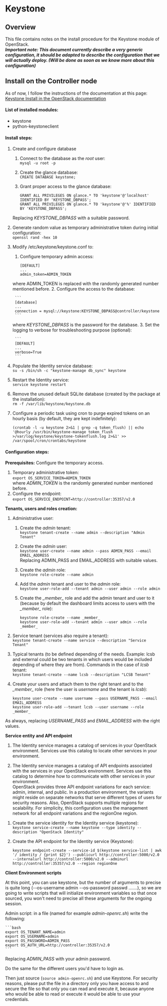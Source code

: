 # Keystone

## Overview

This file contains notes on the install procedure for the Keystone module of OpenStack.  
***Important note: This document currently describe a very generic configuration, it should be adapted to describe the configuration that we will actually deploy. (Will be done as soon as we know more about this configuration)***

## Install on the Controller node

As of now, I follow the instructions of the documentation at this page:  
[Keystone Install in the OpenStack documentation](http://docs.openstack.org/juno/install-guide/install/apt/content/keystone-install.html)

#### List of installed modules:
- keystone
- python-keystoneclient

#### Install steps:
1. Create and configure database
    1. Connect to the database as the _root_ user:  
        `mysql -u root -p`
    2. Create the glance database:  
        `CREATE DATABASE keystone;`
    3. Grant proper access to the glance database:
    
        ```
        GRANT ALL PRIVILEGES ON glance.* TO 'keystone'@'localhost' IDENTIFIED BY 'KEYSTONE_DBPASS';
        GRANT ALL PRIVILEGES ON glance.* TO 'keystone'@'%' IDENTIFIED BY 'KEYSTONE_DBPASS';
        ```  
    Replacing _KEYSTONE_DBPASS_ with a suitable password.
2. Generate random value as temporary administrative token during initial configuration:  
    `openssl rand -hex 10`
3. Modify /etc/keystone/keystone.conf to:
    1. Configure temporary admin access:
    
        ```
        [DEFAULT]
        ...
        admin_token=ADMIN_TOKEN
        ```
    where ADMIN_TOKEN is replaced with the randomly generated number mentioned before.
    2. Configure the access to the database:
    
        ```
        [database]
        ...
        connection = mysql://keystone:KEYSTONE_DBPASS@controller/keystone
        ```
    where _KEYSTONE_DBPASS_ is the password for the database.
    3. Set the logging to verbose for troubleshooting purpose (optional):
    
        ```
        [DEFAULT]
        ...
        verbose=True
        ```
4. Populate the Identity service database:  
    `su -s /bin/sh -c "keystone-manage db_sync" keystone`
5. Restart the Identity service:  
    `service keystone restart`
6. Remove the unused default SQLite database (created by the package at the installation):  
    `rm -f /var/lib/keystone/keystone.db`
7. Configure a periodic task using cron to purge expired tokens on an hourly basis (by default, they are kept indefinitely):

    ```
    (crontab -l -u keystone 2>&1 | grep -q token_flush) || echo '@hourly /usr/bin/keystone-manage token_flush >/var/log/keystone/keystone-tokenflush.log 2>&1' >> /var/spool/cron/crontabs/keystone
    ```

#### Configuration steps:
**Prerequisites:** Configure the temporary access.

1. Temporary administrative token:  
    `export OS_SERVICE_TOKEN=ADMIN_TOKEN`  
where _ADMIN_TOKEN_ is the randomly generated number mentioned before.
2. Configure the endpoint:  
    `export OS_SERVICE_ENDPOINT=http://controller:35357/v2.0`

**Tenants, users and roles creation:**

1. Administrative user:
    1. Create the _admin_ tenant:  
        `keystone tenant-create --name admin --description "Admin Tenant"`
    2. Create the _admin_ user:  
        `keystone user-create --name admin --pass ADMIN_PASS --email EMAIL_ADDRESS`  
    Replacing ADMIN_PASS and EMAIL_ADDRESS with suitable values.
    3. Create the _admin_ role:  
        `keystone role-create --name admin`
    4. Add the _admin_ tenant and user to the _admin_ role:  
        `keystone user-role-add --tenant admin --user admin --role admin`
    5. Create the _\_member\__ role and add the admin tenant and user to it (because by default the dashboard limits access to users with the _\_member\__ role):
    
        ```
        keystone role-create --name _member_
        keystone user-role-add --tenant admin --user admin --role _member_
        ```
2. Service tenant (services also require a tenant):  
    `keystone tenant-create --name service --description "Service Tenant"`
3. Typical tenants (to be defined depending of the needs. Example: lcsb and external could be two tenants in which users would be included depending of where they are from). Commands in the case of _lcsb_ tenant:  
    `keystone tenant-create --name lcsb --description "LCSB Tenant"`
4. Create your users and attach them to the right tenant and to the _\_member\__ role (here the user is _username_ and the tenant is _lcsb_):

    ```
    keystone user-create --name username --pass USERNAME_PASS --email EMAIL_ADDRESS
    keystone user-role-add --tenant lcsb --user username --role _member_
    ```
As always, replacing _USERNAME_PASS_ and _EMAIL_ADDRESS_ with the right values.

**Service entity and API endpoint**  
1) The Identity service manages a catalog of services in your OpenStack environment. Services use this catalog to locate other services in your environment.

2) The Identity service manages a catalog of API endpoints associated with the services in your OpenStack environment. Services use this catalog to determine how to communicate with other services in your environment.  
OpenStack provides three API endpoint variations for each service: admin, internal, and public. In a production environment, the variants might reside on separate networks that serve different types of users for security reasons. Also, OpenStack supports multiple regions for scalability. For simplicity, this configuration uses the management network for all endpoint variations and the regionOne region.

1. Create the service identity for the Identity service (keystone):  
    `keystone service-create --name keystone --type identity --description "OpenStack Identity"`
2. Create the API endpoint for the Identity service (Keystone):

    ```
    keystone endpoint-create --service-id $(keystone service-list | awk '/ identity / {print $2}') --publicurl http://controller:5000/v2.0 --internalurl http://controller:5000/v2.0 --adminurl http://controller:35357/v2.0 --region regionOne
    ```

**Client Environment scripts**

At this point, you can use keystone, but the number of arguments to precise is quite long (--os-username admin --os-password passwd .......), so we are going to write scripts that will initialize environment variables so that once sourced, you won't need to precise all these arguments for the ongoing session.

Admin script: in a file (named for example *admin-openrc.sh*) write the following:

    ```bash
    export OS_TENANT_NAME=admin
    export OS_USERNAME=admin
    export OS_PASSWORD=ADMIN_PASS
    export OS_AUTH_URL=http://controller:35357/v2.0
    ```
Replacing _ADMIN_PASS_ with your admin password.

Do the same for the different users you'd have to login as.

Then just source (`source admin-openrc.sh`) and use Keystone.
For security reasons, please put the file in a directory only you have access to and secure the file so that only you can read and execute it, because anyone who would be able to read or execute it would be able to use your credentials.
